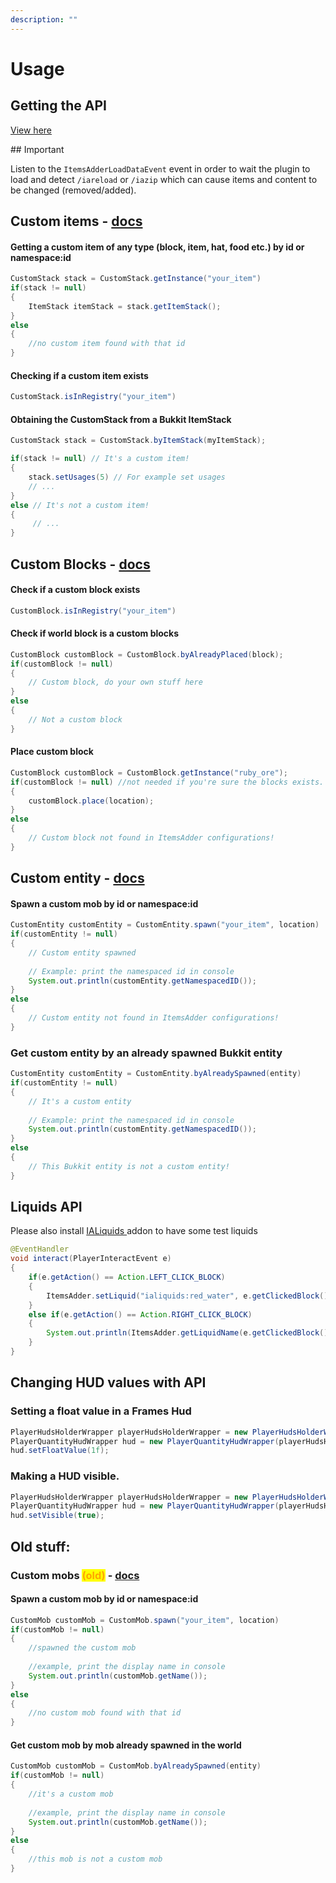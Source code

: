 ```yaml
---
description: ""
---
```


# Usage

## Getting the API


[View here](https://github.com/LoneDev6/API-ItemsAdder)



<Warning>
## Important

Listen to the `ItemsAdderLoadDataEvent` event in order to wait the plugin to load and detect `/iareload` or `/iazip` which can cause items and content to be changed (removed/added).
</Warning>


## Custom items - [docs](https://github.com/LoneDev6/API-ItemsAdder/blob/master/src/main/java/dev/lone/itemsadder/api/CustomStack.java)

#### Getting a custom item of any type (block, item, hat, food etc.) by id or namespace:id

```java
CustomStack stack = CustomStack.getInstance("your_item")
if(stack != null)
{
    ItemStack itemStack = stack.getItemStack();
}
else
{
    //no custom item found with that id
}
```

#### Checking if a custom item exists

```java
CustomStack.isInRegistry("your_item")
```

#### Obtaining the CustomStack from a Bukkit ItemStack

```java
CustomStack stack = CustomStack.byItemStack(myItemStack);

if(stack != null) // It's a custom item!
{
    stack.setUsages(5) // For example set usages
    // ...
}
else // It's not a custom item!
{
     // ...
}
```

## Custom Blocks - [docs](https://github.com/LoneDev6/API-ItemsAdder/blob/master/src/main/java/dev/lone/itemsadder/api/CustomBlock.java)

#### Check if a custom block exists

```java
CustomBlock.isInRegistry("your_item")
```

#### Check if world block is a custom blocks

```java
CustomBlock customBlock = CustomBlock.byAlreadyPlaced(block);
if(customBlock != null)
{
    // Custom block, do your own stuff here
}
else
{
    // Not a custom block
}
```

#### Place custom block

```java
CustomBlock customBlock = CustomBlock.getInstance("ruby_ore");
if(customBlock != null) //not needed if you're sure the blocks exists.
{
    customBlock.place(location);
}
else
{
    // Custom block not found in ItemsAdder configurations!
}
```

## Custom entity - [docs](https://github.com/LoneDev6/API-ItemsAdder/blob/master/src/main/java/dev/lone/itemsadder/api/CustomEntity.java)

#### Spawn a custom mob by id or namespace:id

```java
CustomEntity customEntity = CustomEntity.spawn("your_item", location)
if(customEntity != null)
{
    // Custom entity spawned
    
    // Example: print the namespaced id in console
    System.out.println(customEntity.getNamespacedID());
}
else
{
    // Custom entity not found in ItemsAdder configurations!
}
```

### Get custom entity by an already spawned Bukkit entity

```java
CustomEntity customEntity = CustomEntity.byAlreadySpawned(entity)
if(customEntity != null)
{
    // It's a custom entity
    
    // Example: print the namespaced id in console
    System.out.println(customEntity.getNamespacedID());
}
else
{
    // This Bukkit entity is not a custom entity!
}
```

## Liquids API

Please also install [IALiquids ](https://www.spigotmc.org/resources/84386)addon to have some test liquids

```java
@EventHandler
void interact(PlayerInteractEvent e)
{
    if(e.getAction() == Action.LEFT_CLICK_BLOCK)
    {
        ItemsAdder.setLiquid("ialiquids:red_water", e.getClickedBlock().getLocation());
    }
    else if(e.getAction() == Action.RIGHT_CLICK_BLOCK)
    {
        System.out.println(ItemsAdder.getLiquidName(e.getClickedBlock().getRelative(e.getBlockFace()).getLocation()));
    }
}
```

## Changing HUD values with API

### Setting a float value in a Frames Hud

```java
PlayerHudsHolderWrapper playerHudsHolderWrapper = new PlayerHudsHolderWrapper(playerObject);
PlayerQuantityHudWrapper hud = new PlayerQuantityHudWrapper(playerHudsHolderWrapper, "namespace_name:hud_name");
hud.setFloatValue(1f);
```

### Making a HUD visible.

```java
PlayerHudsHolderWrapper playerHudsHolderWrapper = new PlayerHudsHolderWrapper(playerObject);
PlayerQuantityHudWrapper hud = new PlayerQuantityHudWrapper(playerHudsHolderWrapper, "namespace_name:hud_name");
hud.setVisible(true);
```

## Old stuff:

### Custom mobs <mark style="color:orange;">(old)</mark> - [docs](https://github.com/LoneDev6/API-ItemsAdder/blob/master/src/main/java/dev/lone/itemsadder/api/CustomMob.java)

#### Spawn a custom mob by id or namespace:id

```java
CustomMob customMob = CustomMob.spawn("your_item", location)
if(customMob != null)
{
    //spawned the custom mob
    
    //example, print the display name in console
    System.out.println(customMob.getName());
}
else
{
    //no custom mob found with that id
}
```

#### Get custom mob by mob already spawned in the world

```java
CustomMob customMob = CustomMob.byAlreadySpawned(entity)
if(customMob != null)
{
    //it's a custom mob
    
    //example, print the display name in console
    System.out.println(customMob.getName());
}
else
{
    //this mob is not a custom mob
}
```